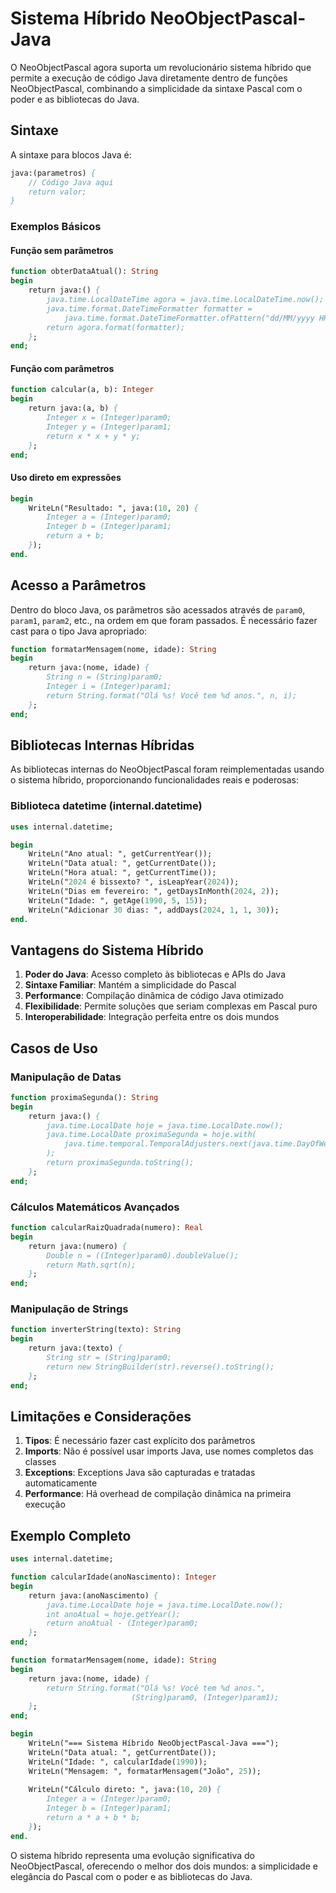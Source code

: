 # Sistema Híbrido NeoObjectPascal-Java

O NeoObjectPascal agora suporta um revolucionário sistema híbrido que permite a execução de código Java diretamente dentro de funções NeoObjectPascal, combinando a simplicidade da sintaxe Pascal com o poder e as bibliotecas do Java.

## Sintaxe

A sintaxe para blocos Java é:

```pascal
java:(parametros) {
    // Código Java aqui
    return valor;
}
```

### Exemplos Básicos

#### Função sem parâmetros
```pascal
function obterDataAtual(): String
begin
    return java:() {
        java.time.LocalDateTime agora = java.time.LocalDateTime.now();
        java.time.format.DateTimeFormatter formatter = 
            java.time.format.DateTimeFormatter.ofPattern("dd/MM/yyyy HH:mm:ss");
        return agora.format(formatter);
    };
end;
```

#### Função com parâmetros
```pascal
function calcular(a, b): Integer
begin
    return java:(a, b) {
        Integer x = (Integer)param0;
        Integer y = (Integer)param1;
        return x * x + y * y;
    };
end;
```

#### Uso direto em expressões
```pascal
begin
    WriteLn("Resultado: ", java:(10, 20) {
        Integer a = (Integer)param0;
        Integer b = (Integer)param1;
        return a + b;
    });
end.
```

## Acesso a Parâmetros

Dentro do bloco Java, os parâmetros são acessados através de `param0`, `param1`, `param2`, etc., na ordem em que foram passados. É necessário fazer cast para o tipo Java apropriado:

```pascal
function formatarMensagem(nome, idade): String
begin
    return java:(nome, idade) {
        String n = (String)param0;
        Integer i = (Integer)param1;
        return String.format("Olá %s! Você tem %d anos.", n, i);
    };
end;
```

## Bibliotecas Internas Híbridas

As bibliotecas internas do NeoObjectPascal foram reimplementadas usando o sistema híbrido, proporcionando funcionalidades reais e poderosas:

### Biblioteca datetime (internal.datetime)

```pascal
uses internal.datetime;

begin
    WriteLn("Ano atual: ", getCurrentYear());
    WriteLn("Data atual: ", getCurrentDate());
    WriteLn("Hora atual: ", getCurrentTime());
    WriteLn("2024 é bissexto? ", isLeapYear(2024));
    WriteLn("Dias em fevereiro: ", getDaysInMonth(2024, 2));
    WriteLn("Idade: ", getAge(1990, 5, 15));
    WriteLn("Adicionar 30 dias: ", addDays(2024, 1, 1, 30));
end.
```

## Vantagens do Sistema Híbrido

1. **Poder do Java**: Acesso completo às bibliotecas e APIs do Java
2. **Sintaxe Familiar**: Mantém a simplicidade do Pascal
3. **Performance**: Compilação dinâmica de código Java otimizado
4. **Flexibilidade**: Permite soluções que seriam complexas em Pascal puro
5. **Interoperabilidade**: Integração perfeita entre os dois mundos

## Casos de Uso

### Manipulação de Datas
```pascal
function proximaSegunda(): String
begin
    return java:() {
        java.time.LocalDate hoje = java.time.LocalDate.now();
        java.time.LocalDate proximaSegunda = hoje.with(
            java.time.temporal.TemporalAdjusters.next(java.time.DayOfWeek.MONDAY)
        );
        return proximaSegunda.toString();
    };
end;
```

### Cálculos Matemáticos Avançados
```pascal
function calcularRaizQuadrada(numero): Real
begin
    return java:(numero) {
        Double n = ((Integer)param0).doubleValue();
        return Math.sqrt(n);
    };
end;
```

### Manipulação de Strings
```pascal
function inverterString(texto): String
begin
    return java:(texto) {
        String str = (String)param0;
        return new StringBuilder(str).reverse().toString();
    };
end;
```

## Limitações e Considerações

1. **Tipos**: É necessário fazer cast explícito dos parâmetros
2. **Imports**: Não é possível usar imports Java, use nomes completos das classes
3. **Exceptions**: Exceptions Java são capturadas e tratadas automaticamente
4. **Performance**: Há overhead de compilação dinâmica na primeira execução

## Exemplo Completo

```pascal
uses internal.datetime;

function calcularIdade(anoNascimento): Integer
begin
    return java:(anoNascimento) {
        java.time.LocalDate hoje = java.time.LocalDate.now();
        int anoAtual = hoje.getYear();
        return anoAtual - (Integer)param0;
    };
end;

function formatarMensagem(nome, idade): String
begin
    return java:(nome, idade) {
        return String.format("Olá %s! Você tem %d anos.", 
                           (String)param0, (Integer)param1);
    };
end;

begin
    WriteLn("=== Sistema Híbrido NeoObjectPascal-Java ===");
    WriteLn("Data atual: ", getCurrentDate());
    WriteLn("Idade: ", calcularIdade(1990));
    WriteLn("Mensagem: ", formatarMensagem("João", 25));
    
    WriteLn("Cálculo direto: ", java:(10, 20) {
        Integer a = (Integer)param0;
        Integer b = (Integer)param1;
        return a * a + b * b;
    });
end.
```

O sistema híbrido representa uma evolução significativa do NeoObjectPascal, oferecendo o melhor dos dois mundos: a simplicidade e elegância do Pascal com o poder e as bibliotecas do Java.